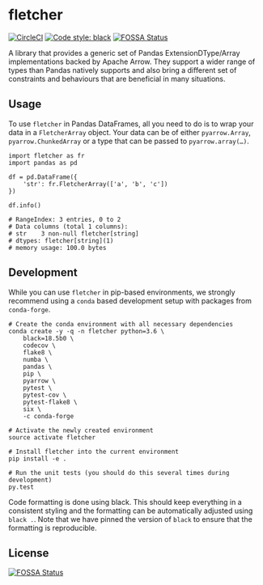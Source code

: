 # fletcher

[![CircleCI](https://circleci.com/gh/krivonogov/fletcher/tree/master.svg?style=svg)](https://circleci.com/gh/krivonogov/fletcher/tree/master)
[![Code style: black](https://img.shields.io/badge/code%20style-black-000000.svg)](https://github.com/ambv/black)
[![FOSSA Status](https://app.fossa.io/api/projects/git%2Bgithub.com%2Fxhochy%2Ffletcher.svg?type=shield)](https://app.fossa.io/projects/git%2Bgithub.com%2Fxhochy%2Ffletcher?ref=badge_shield)

A library that provides a generic set of Pandas ExtensionDType/Array
implementations backed by Apache Arrow. They support a wider range of types
than Pandas natively supports and also bring a different set of constraints and
behaviours that are beneficial in many situations.

## Usage

To use `fletcher` in Pandas DataFrames, all you need to do is to wrap your data
in a `FletcherArray` object. Your data can be of either `pyarrow.Array`,
`pyarrow.ChunkedArray` or a type that can be passed to `pyarrow.array(…)`.


```
import fletcher as fr
import pandas as pd

df = pd.DataFrame({
    'str': fr.FletcherArray(['a', 'b', 'c'])
})

df.info()

# RangeIndex: 3 entries, 0 to 2
# Data columns (total 1 columns):
# str    3 non-null fletcher[string]
# dtypes: fletcher[string](1)
# memory usage: 100.0 bytes
```

## Development

While you can use `fletcher` in pip-based environments, we strongly recommend
using a `conda` based development setup with packages from `conda-forge`.

```
# Create the conda environment with all necessary dependencies
conda create -y -q -n fletcher python=3.6 \
    black=18.5b0 \
    codecov \
    flake8 \
    numba \
    pandas \
    pip \
    pyarrow \
    pytest \
    pytest-cov \
    pytest-flake8 \
    six \
    -c conda-forge

# Activate the newly created environment
source activate fletcher

# Install fletcher into the current environment
pip install -e .

# Run the unit tests (you should do this several times during development)
py.test
```

Code formatting is done using black. This should keep everything in a
consistent styling and the formatting can be automatically adjusted using
`black .`. Note that we have pinned the version of `black` to ensure that
the formatting is reproducible.


## License
[![FOSSA Status](https://app.fossa.io/api/projects/git%2Bgithub.com%2Fxhochy%2Ffletcher.svg?type=large)](https://app.fossa.io/projects/git%2Bgithub.com%2Fxhochy%2Ffletcher?ref=badge_large) 
 
